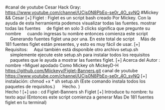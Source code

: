 #canal de youtube Cesar Hack Gray: https://www.youtube.com/channel/UCjs0N8PbEo-se0r_4O_svNQ
#Mickey && Cesar
[+] Figlet :
Figlet es un script bash creado Por Mickey.
    Con la ayuda de esta herramienta podemos visualizar todas las fuentes.
    mostrar todas las fuentes
    de figlet en solo 3 clicks significa que pregunte su nombre
    cuando ingresas tu nombre entonces comienza este script
    Generando fuentes figlet una por una. En este total de script
    Más de 181 fuentes figlet están presentes, y esto es muy fácil de usar.
[+] Requisitos:
    Aquí también está disponible otro archivo setup.sh
    simplemente ejecute este setup.sh para instalar todos los requisitos
    paquetes que le ayuda a mostrar las fuentes figlet.
 [+] Acerca del Autor :
     nombre =Miguel apodado Como Mickey oh MickeyD-H
https://github.com/Miickeyy/Figlet-Banners.git
canal de youtube https://www.youtube.com/channel/UCjs0N8PbEo-se0r_4O_svNQ
[+] instalación:
        chmod +x *
    sh setup.sh
(Este comando instala todos los paquetes de requisitos.)
     Hecho. )      
     Hecho !
[+] uso :
    cd Figlet-Banners
    sh Figlet
[+] Introduce tu nombre: tu texto aquí
(Entonces este script comienza a generar Mas De 181 fuentes figlet en tu terminal)
